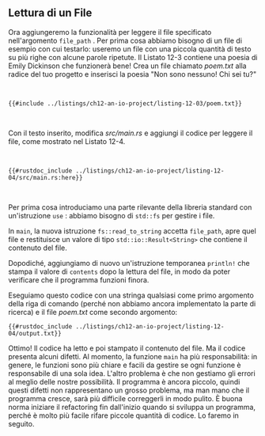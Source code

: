 ## Lettura di un File

Ora aggiungeremo la funzionalità per leggere il file specificato nell'argomento `file_path`
. Per prima cosa abbiamo bisogno di un file di esempio con cui testarlo: useremo un file con una
piccola quantità di testo su più righe con alcune parole ripetute. Il Listato 12-3
contiene una poesia di Emily Dickinson che funzionerà bene! Crea un file chiamato
_poem.txt_ alla radice del tuo progetto e inserisci la poesia "Non sono nessuno!
Chi sei tu?"

<Listing number="12-3" file-name="poem.txt" caption="Una poesia di Emily Dickinson è un buon caso di test.">

```text
{{#include ../listings/ch12-an-io-project/listing-12-03/poem.txt}}
```

</Listing>

Con il testo inserito, modifica _src/main.rs_ e aggiungi il codice per leggere il file, come
mostrato nel Listato 12-4.

<Listing number="12-4" file-name="src/main.rs" caption="Lettura del contenuto del file specificato dal secondo argomento">

```rust,should_panic,noplayground
{{#rustdoc_include ../listings/ch12-an-io-project/listing-12-04/src/main.rs:here}}
```

</Listing>

Per prima cosa introduciamo una parte rilevante della libreria standard con un'istruzione `use`
: abbiamo bisogno di `std::fs` per gestire i file.

In `main`, la nuova istruzione `fs::read_to_string` accetta `file_path`, apre
quel file e restituisce un valore di tipo `std::io::Result<String>` che contiene
il contenuto del file.

Dopodiché, aggiungiamo di nuovo un'istruzione temporanea `println!` che stampa il valore
di `contents` dopo la lettura del file, in modo da poter verificare che il programma
funzioni finora.

Eseguiamo questo codice con una stringa qualsiasi come primo argomento della riga di comando (perché
non abbiamo ancora implementato la parte di ricerca) e il file _poem.txt_ come
secondo argomento:

```console
{{#rustdoc_include ../listings/ch12-an-io-project/listing-12-04/output.txt}}
```

Ottimo! Il codice ha letto e poi stampato il contenuto del file. Ma il codice
presenta alcuni difetti. Al momento, la funzione `main` ha più
responsabilità: in genere, le funzioni sono più chiare e facili da gestire se
ogni funzione è responsabile di una sola idea. L'altro problema è che
non gestiamo gli errori al meglio delle nostre possibilità. Il programma è ancora piccolo, quindi questi
difetti non rappresentano un grosso problema, ma man mano che il programma cresce, sarà più difficile correggerli
in modo pulito. È buona norma iniziare il refactoring fin dall'inizio
quando si sviluppa un programma, perché è molto più facile rifare piccole quantità di
codice. Lo faremo in seguito.
